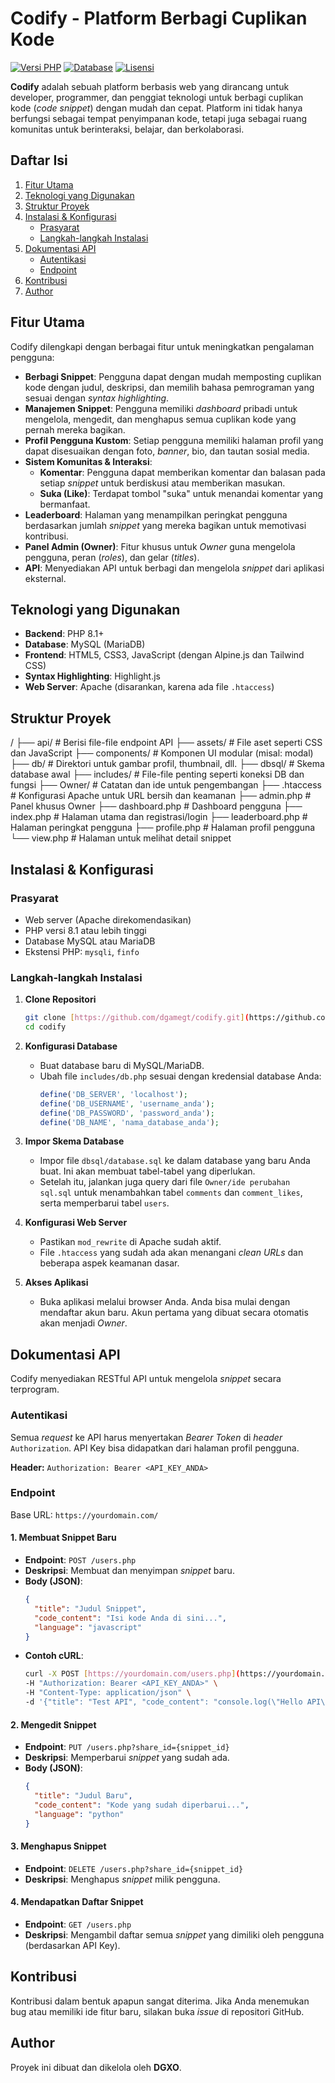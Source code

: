 # Codify - Platform Berbagi Cuplikan Kode

[![Versi PHP](https://img.shields.io/badge/PHP-8.1%2B-blue.svg)](https://php.net)
[![Database](https://img.shields.io/badge/Database-MySQL-orange.svg)](https://www.mysql.com/)
[![Lisensi](https://img.shields.io/badge/License-MIT-green.svg)](LICENSE)

**Codify** adalah sebuah platform berbasis web yang dirancang untuk developer, programmer, dan penggiat teknologi untuk berbagi cuplikan kode (*code snippet*) dengan mudah dan cepat. Platform ini tidak hanya berfungsi sebagai tempat penyimpanan kode, tetapi juga sebagai ruang komunitas untuk berinteraksi, belajar, dan berkolaborasi.

## Daftar Isi
1.  [Fitur Utama](#fitur-utama)
2.  [Teknologi yang Digunakan](#teknologi-yang-digunakan)
3.  [Struktur Proyek](#struktur-proyek)
4.  [Instalasi & Konfigurasi](#instalasi--konfigurasi)
    * [Prasyarat](#prasyarat)
    * [Langkah-langkah Instalasi](#langkah-langkah-instalasi)
5.  [Dokumentasi API](#dokumentasi-api)
    * [Autentikasi](#autentikasi)
    * [Endpoint](#endpoint)
6.  [Kontribusi](#kontribusi)
7.  [Author](#author)

## Fitur Utama

Codify dilengkapi dengan berbagai fitur untuk meningkatkan pengalaman pengguna:

* **Berbagi Snippet**: Pengguna dapat dengan mudah memposting cuplikan kode dengan judul, deskripsi, dan memilih bahasa pemrograman yang sesuai dengan *syntax highlighting*.
* **Manajemen Snippet**: Pengguna memiliki *dashboard* pribadi untuk mengelola, mengedit, dan menghapus semua cuplikan kode yang pernah mereka bagikan.
* **Profil Pengguna Kustom**: Setiap pengguna memiliki halaman profil yang dapat disesuaikan dengan foto, *banner*, bio, dan tautan sosial media.
* **Sistem Komunitas & Interaksi**:
    * **Komentar**: Pengguna dapat memberikan komentar dan balasan pada setiap *snippet* untuk berdiskusi atau memberikan masukan.
    * **Suka (Like)**: Terdapat tombol "suka" untuk menandai komentar yang bermanfaat.
* **Leaderboard**: Halaman yang menampilkan peringkat pengguna berdasarkan jumlah *snippet* yang mereka bagikan untuk memotivasi kontribusi.
* **Panel Admin (Owner)**: Fitur khusus untuk *Owner* guna mengelola pengguna, peran (*roles*), dan gelar (*titles*).
* **API**: Menyediakan API untuk berbagi dan mengelola *snippet* dari aplikasi eksternal.

## Teknologi yang Digunakan

* **Backend**: PHP 8.1+
* **Database**: MySQL (MariaDB)
* **Frontend**: HTML5, CSS3, JavaScript (dengan Alpine.js dan Tailwind CSS)
* **Syntax Highlighting**: Highlight.js
* **Web Server**: Apache (disarankan, karena ada file `.htaccess`)

## Struktur Proyek


/
├── api/                  # Berisi file-file endpoint API
├── assets/               # File aset seperti CSS dan JavaScript
├── components/           # Komponen UI modular (misal: modal)
├── db/                   # Direktori untuk gambar profil, thumbnail, dll.
├── dbsql/                # Skema database awal
├── includes/             # File-file penting seperti koneksi DB dan fungsi
├── Owner/                # Catatan dan ide untuk pengembangan
├── .htaccess             # Konfigurasi Apache untuk URL bersih dan keamanan
├── admin.php             # Panel khusus Owner
├── dashboard.php         # Dashboard pengguna
├── index.php             # Halaman utama dan registrasi/login
├── leaderboard.php       # Halaman peringkat pengguna
├── profile.php           # Halaman profil pengguna
└── view.php              # Halaman untuk melihat detail snippet


## Instalasi & Konfigurasi

### Prasyarat

* Web server (Apache direkomendasikan)
* PHP versi 8.1 atau lebih tinggi
* Database MySQL atau MariaDB
* Ekstensi PHP: `mysqli`, `finfo`

### Langkah-langkah Instalasi

1.  **Clone Repositori**
    ```bash
    git clone [https://github.com/dgamegt/codify.git](https://github.com/dgamegt/codify.git)
    cd codify
    ```

2.  **Konfigurasi Database**
    * Buat database baru di MySQL/MariaDB.
    * Ubah file `includes/db.php` sesuai dengan kredensial database Anda:
        ```php
        define('DB_SERVER', 'localhost');
        define('DB_USERNAME', 'username_anda');
        define('DB_PASSWORD', 'password_anda');
        define('DB_NAME', 'nama_database_anda');
        ```

3.  **Impor Skema Database**
    * Impor file `dbsql/database.sql` ke dalam database yang baru Anda buat. Ini akan membuat tabel-tabel yang diperlukan.
    * Setelah itu, jalankan juga query dari file `Owner/ide perubahan sql.sql` untuk menambahkan tabel `comments` dan `comment_likes`, serta memperbarui tabel `users`.

4.  **Konfigurasi Web Server**
    * Pastikan `mod_rewrite` di Apache sudah aktif.
    * File `.htaccess` yang sudah ada akan menangani *clean URLs* dan beberapa aspek keamanan dasar.

5.  **Akses Aplikasi**
    * Buka aplikasi melalui browser Anda. Anda bisa mulai dengan mendaftar akun baru. Akun pertama yang dibuat secara otomatis akan menjadi *Owner*.

## Dokumentasi API

Codify menyediakan RESTful API untuk mengelola *snippet* secara terprogram.

### Autentikasi

Semua *request* ke API harus menyertakan *Bearer Token* di *header* `Authorization`. API Key bisa didapatkan dari halaman profil pengguna.

**Header:**
`Authorization: Bearer <API_KEY_ANDA>`

### Endpoint

Base URL: `https://yourdomain.com/`

#### 1. Membuat Snippet Baru

* **Endpoint**: `POST /users.php`
* **Deskripsi**: Membuat dan menyimpan *snippet* baru.
* **Body (JSON)**:
    ```json
    {
      "title": "Judul Snippet",
      "code_content": "Isi kode Anda di sini...",
      "language": "javascript"
    }
    ```
* **Contoh cURL**:
    ```bash
    curl -X POST [https://yourdomain.com/users.php](https://yourdomain.com/users.php) \
    -H "Authorization: Bearer <API_KEY_ANDA>" \
    -H "Content-Type: application/json" \
    -d '{"title": "Test API", "code_content": "console.log(\"Hello API\");", "language": "javascript"}'
    ```

#### 2. Mengedit Snippet

* **Endpoint**: `PUT /users.php?share_id={snippet_id}`
* **Deskripsi**: Memperbarui *snippet* yang sudah ada.
* **Body (JSON)**:
    ```json
    {
      "title": "Judul Baru",
      "code_content": "Kode yang sudah diperbarui...",
      "language": "python"
    }
    ```

#### 3. Menghapus Snippet

* **Endpoint**: `DELETE /users.php?share_id={snippet_id}`
* **Deskripsi**: Menghapus *snippet* milik pengguna.

#### 4. Mendapatkan Daftar Snippet

* **Endpoint**: `GET /users.php`
* **Deskripsi**: Mengambil daftar semua *snippet* yang dimiliki oleh pengguna (berdasarkan API Key).

## Kontribusi

Kontribusi dalam bentuk apapun sangat diterima. Jika Anda menemukan bug atau memiliki ide fitur baru, silakan buka *issue* di repositori GitHub.

## Author

Proyek ini dibuat dan dikelola oleh **DGXO**.
